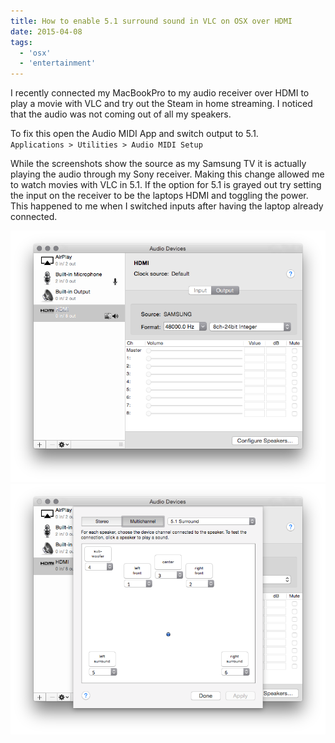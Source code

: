 ```yaml
---
title: How to enable 5.1 surround sound in VLC on OSX over HDMI
date: 2015-04-08
tags:
  - 'osx'
  - 'entertainment'
---
```


I recently connected my MacBookPro to my audio receiver over HDMI to play a movie with VLC and try out the Steam in home streaming. I noticed that the audio was not coming out of all my speakers.

<!--more-->

To fix this open the Audio MIDI App and switch output to 5.1.  
`Applications > Utilities > Audio MIDI Setup`

While the screenshots show the source as my Samsung TV it is actually playing the audio through my Sony receiver. Making this change allowed me to watch movies with VLC in 5.1. If the option for 5.1 is grayed out try setting the input on the receiver to be the laptops HDMI and toggling the power. This happened to me when I switched inputs after having the laptop already connected.

![Audio MIDI Setup](/images/2015-04-08/audio-devices.png)
![Audio MIDI Setup](/images/2015-04-08/audio-devices-configure-speakers.png)
